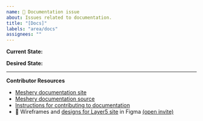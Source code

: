 ```yaml
---
name: 📄 Documentation issue
about: Issues related to documentation.
title: "[Docs]"
labels: "area/docs"
assignees: ""
---
```


**Current State:**

**Desired State:**

---

**Contributor Resources**

- [Meshery documentation site](https://docs.meshery.io/)
- [Meshery documentation source](https://github.com/layer5io/meshery/tree/master/docs)
- [Instructions for contributing to documentation](https://github.com/layer5io/meshery/blob/master/CONTRIBUTING.md#documentation-contribution-flow)
- 🎨 Wireframes and [designs for Layer5 site](https://www.figma.com/file/5ZwEkSJwUPitURD59YHMEN/Layer5-Designs) in Figma [(open invite)](https://www.figma.com/team_invite/redeem/qJy1c95qirjgWQODApilR9)
